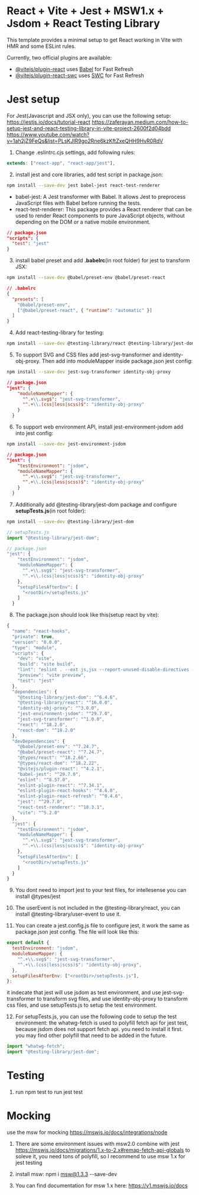 # React + Vite + Jest + MSW1.x + Jsdom + React Testing Library

This template provides a minimal setup to get React working in Vite with HMR and some ESLint rules.

Currently, two official plugins are available:

- [@vitejs/plugin-react](https://github.com/vitejs/vite-plugin-react/blob/main/packages/plugin-react/README.md) uses [Babel](https://babeljs.io/) for Fast Refresh
- [@vitejs/plugin-react-swc](https://github.com/vitejs/vite-plugin-react-swc) uses [SWC](https://swc.rs/) for Fast Refresh

# Jest setup

For Jest(Javascript and JSX only), you can use the following setup:
https://jestjs.io/docs/tutorial-react
https://zaferayan.medium.com/how-to-setup-jest-and-react-testing-library-in-vite-project-2600f2d04bdd
https://www.youtube.com/watch?v=1ah2jZ9FeQs&list=PLsKJIR9go2Rne6kzKftZxeQHH9HvR0RdV

1. Change .eslintrc.cjs settings, add following rules:

```js
extends: ["react-app", "react-app/jest"],
```

2. install jest and core libraries, add test script in package.json:

```bash
npm install --save-dev jest babel-jest react-test-renderer
```

- babel-jest: A Jest transformer with Babel. It allows Jest to preprocess JavaScript files with Babel before running the tests.
- react-test-renderer: This package provides a React renderer that can be used to render React components to pure JavaScript objects, without depending on the DOM or a native mobile environment.

```json
// package.json
"scripts": {
  "test": "jest"
}
```

3. install babel preset and add **.babelrc**(in root folder) for jest to transform JSX:

```bash
npm install --save-dev @babel/preset-env @babel/preset-react
```

```json
// .babelrc
{
  "presets": [
    "@babel/preset-env",
    ["@babel/preset-react", { "runtime": "automatic" }]
  ]
}
```

4. Add react-testing-library for testing:

```bash
npm install --save-dev @testing-library/react @testing-library/jest-dom
```

5. To support SVG and CSS files add jest-svg-transformer and identity-obj-proxy. Then add into moduleMapper inside package.json jest config:

```bash
npm install --save-dev jest-svg-transformer identity-obj-proxy
```

```json
// package.json
"jest": {
    "moduleNameMapper": {
      "^.+\\.svg$": "jest-svg-transformer",
      "^.+\\.(css|less|scss)$": "identity-obj-proxy"
    }
  }
```

6. To support web environment API, install jest-environment-jsdom add into jest config:

```bash
npm install --save-dev jest-environment-jsdom
```

```json
// package.json
"jest": {
    "testEnvironment": "jsdom",
    "moduleNameMapper": {
      "^.+\\.svg$": "jest-svg-transformer",
      "^.+\\.(css|less|scss)$": "identity-obj-proxy"
    }
  }
```

7. Additionally add @testing-library/jest-dom package and configure **setupTests.js**(in root folder):

```bash
npm install --save-dev @testing-library/jest-dom
```

```js
// setupTests.js
import "@testing-library/jest-dom";
```

```js
// package.json
"jest": {
    "testEnvironment": "jsdom",
    "moduleNameMapper": {
      "^.+\\.svg$": "jest-svg-transformer",
      "^.+\\.(css|less|scss)$": "identity-obj-proxy"
    },
    "setupFilesAfterEnv": [
      "<rootDir>/setupTests.js"
    ]
  }
```

8. The package.json should look like this(setup react by vite):

```js
{
  "name": "react-hooks",
  "private": true,
  "version": "0.0.0",
  "type": "module",
  "scripts": {
    "dev": "vite",
    "build": "vite build",
    "lint": "eslint . --ext js,jsx --report-unused-disable-directives --max-warnings 0",
    "preview": "vite preview",
    "test": "jest"
  },
  "dependencies": {
    "@testing-library/jest-dom": "^6.4.6",
    "@testing-library/react": "^16.0.0",
    "identity-obj-proxy": "^3.0.0",
    "jest-environment-jsdom": "^29.7.0",
    "jest-svg-transformer": "^1.0.0",
    "react": "^18.2.0",
    "react-dom": "^18.2.0"
  },
  "devDependencies": {
    "@babel/preset-env": "^7.24.7",
    "@babel/preset-react": "^7.24.7",
    "@types/react": "^18.2.66",
    "@types/react-dom": "^18.2.22",
    "@vitejs/plugin-react": "^4.2.1",
    "babel-jest": "^29.7.0",
    "eslint": "^8.57.0",
    "eslint-plugin-react": "^7.34.1",
    "eslint-plugin-react-hooks": "^4.6.0",
    "eslint-plugin-react-refresh": "^0.4.6",
    "jest": "^29.7.0",
    "react-test-renderer": "^18.3.1",
    "vite": "^5.2.0"
  },
  "jest": {
    "testEnvironment": "jsdom",
    "moduleNameMapper": {
      "^.+\\.svg$": "jest-svg-transformer",
      "^.+\\.(css|less|scss)$": "identity-obj-proxy"
    },
    "setupFilesAfterEnv": [
      "<rootDir>/setupTests.js"
    ]
  }
}
```

9. You dont need to import jest to your test files, for intellesense you can install @types/jest

10. The userEvent is not included in the @testing-library/react, you can install @testing-library/user-event to use it.

11. You can create a jest.config.js file to configure jest, it work the same as package.json jest config.
    The file will look like this:

```js
export default {
  testEnvironment: "jsdom",
  moduleNameMapper: {
    "^.+\\.svg$": "jest-svg-transformer",
    "^.+\\.(css|less|scss)$": "identity-obj-proxy",
  },
  setupFilesAfterEnv: ["<rootDir>/setupTests.js"],
};
```

it indecate that jest will use jsdom as test environment, and use jest-svg-transformer to transform svg files, and use identity-obj-proxy to transform css files, and use setupTests.js to setup the test environment.

12. For setupTests.js, you can use the following code to setup the test environment:
    the whatwg-fetch is used to polyfill fetch api for jest test, because jsdom does not support fetch api. you need to install it first. you may find other polyfill that need to be added in the future.

```js
import "whatwg-fetch";
import "@testing-library/jest-dom";
```

# Testing

1. run npm test to run jest test

# Mocking

use the msw for mocking https://mswjs.io/docs/integrations/node

1. There are some environment issues with msw2.0 combine with jest
   https://mswjs.io/docs/migrations/1.x-to-2.x#remap-fetch-api-globals
   to soleve it, you need tons of polyfill, so
   I recommend to use msw 1.x for jest testing

2. install msw: npm i msw@1.3.3 --save-dev

3. You can find documentation for msw 1.x here: https://v1.mswjs.io/docs
